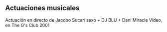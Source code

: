 ## Actuaciones musicales

Actuación en directo de Jacobo Sucari saxo + DJ BLU + Dani Miracle Video, en The G's Club 2001